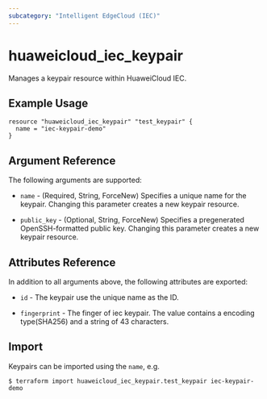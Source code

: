```yaml
---
subcategory: "Intelligent EdgeCloud (IEC)"
---
```


# huaweicloud\_iec\_keypair

Manages a keypair resource within HuaweiCloud IEC.

## Example Usage

```hcl
resource "huaweicloud_iec_keypair" "test_keypair" {
  name = "iec-keypair-demo"
}
```

## Argument Reference

The following arguments are supported:

* `name` - (Required, String, ForceNew) Specifies a unique name for the keypair. 
    Changing this parameter creates a new keypair resource.

* `public_key` - (Optional, String, ForceNew) Specifies a pregenerated OpenSSH-formatted 
    public key. Changing this parameter creates a new keypair resource.

## Attributes Reference

In addition to all arguments above, the following attributes are exported:

* `id` - The keypair use the unique name as the ID.

* `fingerprint` - The finger of iec keypair. The value contains a encoding 
    type(SHA256) and a string of 43 characters.

## Import

Keypairs can be imported using the `name`, e.g.

```
$ terraform import huaweicloud_iec_keypair.test_keypair iec-keypair-demo
```
